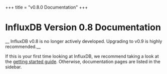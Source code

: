 +++
title = "v0.8.0 Documentation"
+++

# InfluxDB Version 0.8 Documentation

__ InfluxDB v0.8 is no longer actively developed. Upgrading to v0.9 is highly recommended.__

If this is your first time looking at InfluxDB, we recommend taking a look at the [getting started guide](/docs/v0.8/introduction/getting_started.html). Otherwise, documentation pages are listed in the sidebar.
